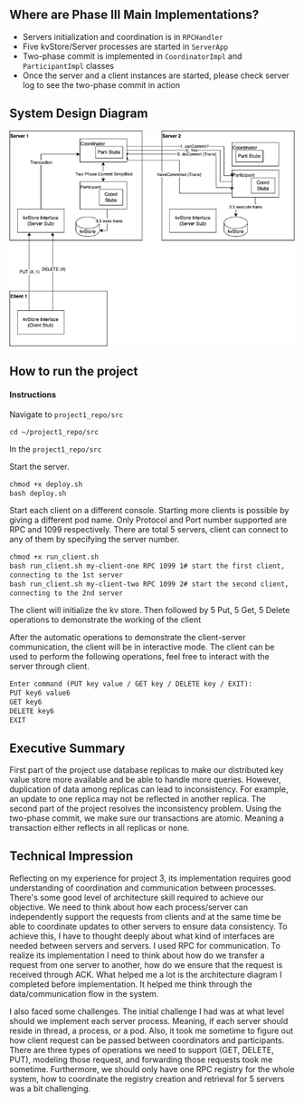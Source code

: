 ## Where are Phase III Main Implementations?
- Servers initialization and coordination is in `RPCHandler`
- Five kvStore/Server processes are started in `ServerApp`
- Two-phase commit is implemented in `CoordinatorImpl` and `ParticipantImpl` classes
- Once the server and a client instances are started, please check server log to see the two-phase commit in action

## System Design Diagram
![System Diagram](distributed_kvStore_design-FlowChart.drawio.png)


## How to run the project

#### Instructions
Navigate to `project1_repo/src`
```shell
cd ~/project1_repo/src
```

In the `project1_repo/src`

Start the server.
```shell
chmod +x deploy.sh
bash deploy.sh
```

Start each client on a different console. Starting more clients is possible by giving a different pod name. Only Protocol and Port number supported are RPC and 1099 respectively. There are total 5 servers, client can connect to any of them by specifying the server number.
```shell
chmod +x run_client.sh
bash run_client.sh my-client-one RPC 1099 1# start the first client, connecting to the 1st server
bash run_client.sh my-client-two RPC 1099 2# start the second client, connecting to the 2nd server
```

The client will initialize the kv store. Then followed by 5 Put, 5 Get, 5 Delete operations to demonstrate the 
working of the client

After the automatic operations to demonstrate the client-server communication, the client will be in interactive mode. The client can be used to perform the following operations, feel free to interact with the server through client.
```shell
Enter command (PUT key value / GET key / DELETE key / EXIT): 
PUT key6 value6
GET key6
DELETE key6
EXIT
```

## Executive Summary
First part of the project use database replicas to make our distributed key value store more available and be able to handle more queries. However, duplication 
of data among replicas can lead to inconsistency. For example, an update to one replica may not be reflected in another replica.
The second part of the project resolves the inconsistency problem. Using the two-phase commit, we make sure our transactions
are atomic. Meaning a transaction either reflects in all replicas or none.


## Technical Impression
Reflecting on my experience for project 3, its implementation requires good understanding of coordination and communication between processes. There's some good level
of architecture skill required to achieve our objective. We need to think about how each process/server can independently support 
the requests from clients and at the same time be able to coordinate updates to other servers to ensure data consistency.
To achieve this, I have to thought deeply about what kind of interfaces are needed between servers and servers. I used
RPC for communication. To realize its implementation I need to think about how do we transfer a request from one server to another, 
how do we ensure that the request is received through ACK. What helped me a lot is the architecture diagram I completed before implementation. It helped me think through the
data/communication flow in the system. 

I also faced some challenges. The initial challenge I had was at what level should we implement each server process.
Meaning, if each server should reside in thread, a process, or a pod. Also, it took me sometime to figure out how client request can be passed between
coordinators and participants. There are three types of operations we need to support (GET, DELETE, PUT), modeling those request, and
forwarding those requests took me sometime. Furthermore, we should only have one RPC registry for the whole system, how to
coordinate the registry creation and retrieval for 5 servers was a bit challenging.

[//]: # (## Executive Summary)

[//]: # (Purpose and scope of the assignment helps us to get acquainted with how RPC is used in distributed system. What characterises RPC, and also how RPC could be implemented.)

[//]: # (RPC is a way to invoke a process remotely as though that process is local. It is a way of communication between processes running on different machine.)

[//]: # (To achieve this, RPC need a Interface Definition Language to define how client can interact with the server.)

[//]: # ()
[//]: # ()
[//]: # (The assignment also exposes us to multithreading, way to achieve concurrency in a process. It also encourages student to think about where the race condition)

[//]: # (could occur in our code &#40;in our case, the key-value store which is a shared memory in the same process&#41; and how we can explicitly address the race condition. For)

[//]: # (example with a mutex lock, or using the async keyword in Java. It also allow use to explore increase concurrency of our code using multithreading mechanisms such as)

[//]: # (a threadpool that allows reuse of threads.)

[//]: # ()
[//]: # (## Technical Impression)

[//]: # (There are a few challenges that I faced. I will elaborate on each with more details)

[//]: # (1. Understanding the concept of RPC and how it is implemented with Java RMI.)

[//]: # (2. Think about how to architect the code to enable RPC protocol while maintain its support for the TCP and UDP protocols.)

[//]: # (3. How to use threading to achieve concurrency and where the race condition could arise and in the code and how to address it.)

[//]: # ()
[//]: # (For point number 1. Figuring out Interface Definition Language in RMI is an extension of Remote inference took me a while. Although we do not need to explicitly)

[//]: # (specify any network protocol for communication in RPC/RMI, we still need to create a registry on a port number and bind a remote object to the registry. Then, our client)

[//]: # (code can figure out where to send the request to after looking up the object in the registry.)

[//]: # ()
[//]: # (For point number 2. I have to think about where do add the RPC code and where to modify the existing to support backward compatibility with TCP and UDP. I extended)

[//]: # (my KeyvalueStore as a Remote interface and implemented my RPCHandler as a extension of the HandlerAbstract. Luckily, the extension worked without me modifying much of the)

[//]: # (UPD and TCP code. I spent some error in project phase 1 to think about the architecture that support extension. I am glad that effort paid off. As a result, when we run)

[//]: # (a client, we can choose it to be either TCP, UDP, or RPC based, it all should work.)

[//]: # ()
[//]: # (For point number 3. The RMI is already multithreaded by default, however, we still need to add asynchronous keyword to the method in the IDF &#40;KeyValueStoreImpl class&#41; to prevent)

[//]: # (race condition on the hashmap. I also added a multiple thread to the ServerApp.java to have TCP, UDP, and RPC to run on separate threads. This way, we can have multiple clients types &#40;)

[//]: # (TCP, UDP, RPC&#41; to connect to the server concurrently and write to/read form it safely. Also RPC can handle multiple RPC client threads.)

[//]: # ()
[//]: # (In summary, through the project I gained much better understanding on RPC/RMI. Improved my ability to achitect code that is extensible. I also acquired pratical knowledge on multi-threading)

[//]: # (and multi-processing environment.)

